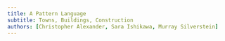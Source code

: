 ```yaml
---
title: A Pattern Language
subtitle: Towns, Buildings, Construction
authors: [Christopher Alexander, Sara Ishikawa, Murray Silverstein]
---
```

